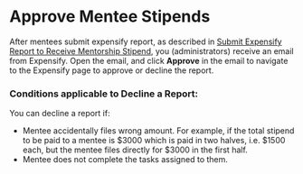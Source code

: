 # Approve Mentee Stipends

After mentees submit expensify report, as described in [Submit Expensify Report to Receive Mentorship Stipend](../mentees/submit-a-report-to-receive-a-mentorship-stipend.md), you \(administrators\) receive an email from Expensify. Open the email, and click **Approve** in the email to navigate to the Expensify page to approve or decline the report.

### Conditions applicable to Decline a Report:

You can decline a report if:

* Mentee accidentally files wrong amount. For example, if the total stipend to be paid to a mentee is $3000 which is paid in two halves, i.e. $1500 each, but the mentee files directly for $3000 in the first half.
*  Mentee does not complete the tasks assigned to them.



